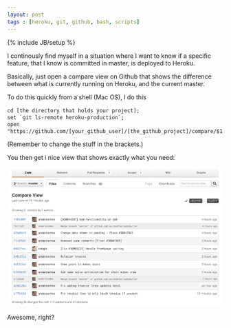 ```yaml
---
layout: post
tags : [heroku, git, github, bash, scripts]
---
```

{% include JB/setup %}

I continously find myself in a situation where I want to know if a specific feature, that I know is committed in master, is deployed to Heroku.

Basically, just open a compare view on Github that shows the difference between what is currently running on Heroku, and the current master.

To do this quickly from a shell (Mac OS), I do this

    cd [the directory that holds your project];
    set `git ls-remote heroku-production`;
    open "https://github.com/[your_github_user]/[the_github_project]/compare/$1...master";

(Remember to change the stuff in the brackets.)

You then get i nice view that shows exactly what you need:

![Compare view on Github](/assets/images/compare_view_on_github.png)

Awesome, right?